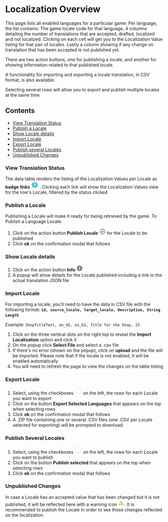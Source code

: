 # Localization Overview
This page lists all enabled languages for a particular game. 
Per language, the list contains: The game locale code for that language, 4 columns detailing the number of translations that are accepted, drafted, localized and not localized.
Clicking on each cell will get you to the Localization Value listing for that pair of locales.
Lastly a column showing if any change on translation that has been accepted is not published yet.

There are two action buttons, one for publishing a locale, and another for showing information related to that published locale.

A functionality for importing and exporting a locale translation, in CSV format, is also available.

Selecting several rows will allow you to export and publish multiple locales at the same time

## Contents
- [View Translation Status](#view-translation-status)
- [Publish a Locale](#publish-a-locale)
- [Show Locale details](#show-locale-details)
- [Import Locale](#import-locale)
- [Export Locale](#export-locale)
- [Publish several Locales](#publish-several-locales)
- [Unpublished Changes](#unpublished-changes)


### View Translation Status
The data table renders the listing of the Localization Values per Locale as **badge links** ![badge-link](https://github.com/bochelord/gamedock-sdk/raw/master/docs/console/_images/badge-link.png) .
Clicking each link will show the Localization Values view for the row's Locale, filtered by the status clicked


### Publish a Locale
Publishing a Locale will make it ready for being retrieved by the game.
To Publish a Language Locale:
1. Click on the action button **Publish Locale** ![ok-circle](https://github.com/azerion/gamedock-sdk/raw/master/docs/console/_images/ok-circle.png) for the Locale to be published
2. Click **ok** on the confirmation modal that follows

### Show Locale details
1. Click on the action button **Info** ![info-sign](https://github.com/bochelord/gamedock-sdk/raw/master/docs/console/_images/info-sign.png)
2. A popup will show details for the Locale published including a link to the actual translation JSON file

### Import Locale
For importing a locale, you'll need to have the data in CSV file with the following format:
**`id, source_locale, target_locale, Description, String Length`**

Example: `ShopTitleText, en_US, es_ES, Title for the Shop, 25`
1. Click on the three vertical dots on the right top to reveal the **Import Localization** option and click it
2. On the popup click **Select File** and select a .csv file
3. If there's no error (shown on the popup), click on **upload** and the file will be imported. Please note that if the locale is not enabled, it will be enabled automatically
4. You will need to refresh the page to view the changes on the table listing

### Export Locale
1. Select, using the checkboxes ![checkbox](https://github.com/bochelord/gamedock-sdk/raw/master/docs/console/_images/checkbox.png) on the left, the rows for each Locale you want to export
2. Click on the button **Export Selected Languages** that appears on the top when selecting rows
3. Click **ok** on the confirmation modal that follows
4. A .ZIP file containing one or several .CSV files (one .CSV per Locale selected for exporting) will be prompted to download. 

### Publish Several Locales
1. Select, using the checkboxes ![checkbox](https://github.com/bochelord/gamedock-sdk/raw/master/docs/console/_images/checkbox.png) on the left, the rows for each Locale you want to publish
2. Click on the button **Publish selected** that appears on the top when selecting rows
3. Click **ok** on the confirmation modal that follows

### Unpublished Changes
In case a Locale has an accepted value that has been changed but it is not published, it will be reflected here with a warning icon ![warning-sign](https://github.com/bochelord/gamedock-sdk/raw/master/docs/console/_images/warning-sign.png). It is recommended to publish the Locale in order to see these changes reflected on the localization.
